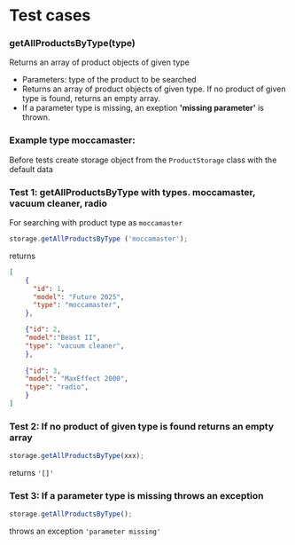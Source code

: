 # Test cases

### **getAllProductsByType(type)**

Returns an array of product objects of given type

  - Parameters: type of the product to be searched
  - Returns an array of product objects of given type. If no product of given type is found, returns an empty array.
  - If a parameter type is missing, an exeption **'missing parameter'** is thrown.


### Example type moccamaster:

Before tests create storage  object from  the `ProductStorage` class with the default data

### Test 1: getAllProductsByType with types. moccamaster, vacuum cleaner, radio

For searching with product type as `moccamaster`
```js
storage.getAllProductsByType ('moccamaster');
```
returns
```json
[
    {
      "id": 1,
      "model": "Future 2025",
      "type": "moccamaster",
    },

    {"id": 2,
    "model":"Beast II",
    "type": "vacuum cleaner",
    },
    
    {"id": 3,
    "model": "MaxEffect 2000",
    "type": "radio",
    }
]
```
### Test 2: If no product of given type is found returns an empty array

```js
storage.getAllProductsByType(xxx);
```
returns `'[]'`

### Test 3: If a parameter type is missing throws an exception

```js
storage.getAllProductsByType();
```
throws an exception `'parameter missing'`
